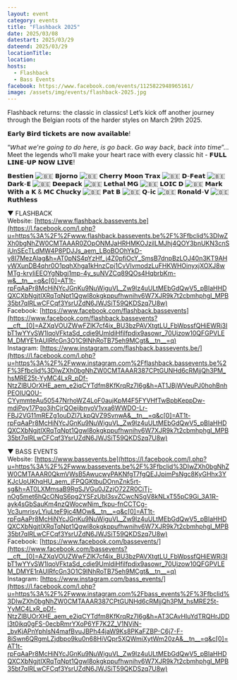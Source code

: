 ```yaml
---
layout: event
category: events
title: "Flashback 2025"
date: 2025/03/08
datestart: 2025/03/29
dateend: 2025/03/29
locationTitle:
location:
hosts:
  - Flashback
  - Bass Events
facebook: https://www.facebook.com/events/1125822948965161/
image: /assets/img/events/flashback-2025.jpg
---
```


Flashback returns: the classic in classics! Let’s kick off another journey through the Belgian roots of the harder styles on March 29th 2025.

𝗘𝗮𝗿𝗹𝘆 𝗕𝗶𝗿𝗱 𝘁𝗶𝗰𝗸𝗲𝘁𝘀 𝗮𝗿𝗲 𝗻𝗼𝘄 𝗮𝘃𝗮𝗶𝗹𝗮𝗯𝗹𝗲!

“𝘞𝘩𝘢𝘵 𝘸𝘦’𝘳𝘦 𝘨𝘰𝘪𝘯𝘨 𝘵𝘰 𝘥𝘰 𝘩𝘦𝘳𝘦, 𝘪𝘴 𝘨𝘰 𝘣𝘢𝘤𝘬. 𝘎𝘰 𝘸𝘢𝘺 𝘣𝘢𝘤𝘬, 𝘣𝘢𝘤𝘬 𝘪𝘯𝘵𝘰 𝘵𝘪𝘮𝘦”… Meet the legends who’ll make your heart race with every classic hit - 𝗙𝗨𝗟𝗟 𝗟𝗜𝗡𝗘-𝗨𝗣 𝗡𝗢𝗪 𝗟𝗜𝗩𝗘!

𝗕𝗲𝘀𝘁𝗶𝗲𝗻 ![🇧🇪](https://static.xx.fbcdn.net/images/emoji.php/v9/tf3/2/16/1f1e7_1f1ea.png) 𝗕𝗷𝗼𝗿𝗻𝗼 ![🇧🇪](https://static.xx.fbcdn.net/images/emoji.php/v9/tf3/2/16/1f1e7_1f1ea.png) 𝗖𝗵𝗲𝗿𝗿𝘆 𝗠𝗼𝗼𝗻 𝗧𝗿𝗮𝘅 ![🇧🇪](https://static.xx.fbcdn.net/images/emoji.php/v9/tf3/2/16/1f1e7_1f1ea.png) 𝗗-𝗙𝗲𝗮𝘁 ![🇧🇪](https://static.xx.fbcdn.net/images/emoji.php/v9/tf3/2/16/1f1e7_1f1ea.png) 𝗗𝗮𝗿𝗸-𝗘 ![🇧🇪](https://static.xx.fbcdn.net/images/emoji.php/v9/tf3/2/16/1f1e7_1f1ea.png) 𝗗𝗲𝗲𝗽𝗮𝗰𝗸 ![🇧🇪](https://static.xx.fbcdn.net/images/emoji.php/v9/tf3/2/16/1f1e7_1f1ea.png) 𝗟𝗲𝘁𝗵𝗮𝗹 𝗠𝗚 ![🇧🇪](https://static.xx.fbcdn.net/images/emoji.php/v9/tf3/2/16/1f1e7_1f1ea.png) 𝗟𝗢𝗜𝗖 𝗗 ![🇧🇪](https://static.xx.fbcdn.net/images/emoji.php/v9/tf3/2/16/1f1e7_1f1ea.png) 𝗠𝗮𝗿𝗸 𝗪𝗶𝘁𝗵 𝗮 𝗞 & 𝗠𝗖 𝗖𝗵𝘂𝗰𝗸𝘆 ![🇧🇪](https://static.xx.fbcdn.net/images/emoji.php/v9/tf3/2/16/1f1e7_1f1ea.png) 𝗣𝗮𝘁 𝗕 ![🇧🇪](https://static.xx.fbcdn.net/images/emoji.php/v9/tf3/2/16/1f1e7_1f1ea.png) 𝗤-𝗶𝗰 ![🇧🇪](https://static.xx.fbcdn.net/images/emoji.php/v9/tf3/2/16/1f1e7_1f1ea.png) 𝗥𝗼𝗻𝗮𝗹𝗱-𝗩 ![🇧🇪](https://static.xx.fbcdn.net/images/emoji.php/v9/tf3/2/16/1f1e7_1f1ea.png) 𝗥𝘂𝘁𝗵𝗹𝗲𝘀𝘀

▼ FLASHBACK  
Website: [https://www.flashback.bassevents.be](https://l.facebook.com/l.php?u=https%3A%2F%2Fwww.flashback.bassevents.be%2F%3Ffbclid%3DIwZXh0bgNhZW0CMTAAAR0ZOpONMJaHRHMKOJzilLMJhj4QOY3bnUKN3cnSiUnSEcTLdMW4P8PDJJs_aem_LBoBOOhYkD-y8I7MezAlag&h=AT0pNS4pYzHf_j4Z0pfiOcY_SmsB7dnpBzLOJ40n3KT9AHyWXunDB4qhr0O1pqhXhga1kHnzCpj1CvVIvmodzLuFHKWHOinyxjXOXJ8wMTg-kryIiEEOYgNbgj1mp-4y_suNVZCq89QOs4HqbrbKm-w&__tn__=q&c[0]=AT1t-rpFqAaPr8McHiNYcJGnKu9NuWiguVL_Zw9lz4uULtMEbGdQwV5_pBIaHHDQXCXbNgjtIXRqTqNpt1Qgwl8okgkppufhwnihv6W7XJR9k7t2cbmhphgI_MPB35bt7qlRLwCFCqf3YsrUZdN6JWJSiT59QKDSzq7U8w)  
Facebook: [https://www.facebook.com/flashback.bassevents](https://www.facebook.com/flashback.bassevents?__cft__[0]=AZXqVOUZWwFZlK7cf4ix_BU3bzPAVXtgtLU_FbWpssfQHiEWRj3IbT1wYYvSW1lqoVFktaSd_cdie9UmldiHfilfpdix9asowr_70Ujzow10QFGPVLEM_DMYE1rAUIRfcGn3O1C9INhRoTB75eh9MCgt&__tn__=q)  
Instagram: [https://www.instagram.com/flashback.bassevents.be/](https://l.facebook.com/l.php?u=https%3A%2F%2Fwww.instagram.com%2Fflashback.bassevents.be%2F%3Ffbclid%3DIwZXh0bgNhZW0CMTAAAR387CPtGUNHd6cRMjjQh3PM_hsMRE25t-YyMC4LxR_pDf-NtzZlBUOrXHE_aem_e2iqCYTdfm8KfKrqRz7I6g&h=AT1JBjWVeuPJ0hohBnhPEOlUQ0U-CYymmteAu50547NrhoWZ4LoF0aujKpM4F5FYVHfTwBpbKeppDw-mdiPpy17Pgo3jhCjrQOeijbnyoV1vxa6WWDO-Lr-FBJ2VG11mREZg1ouDZl7LkpQVZ9SvnwA&__tn__=q&c[0]=AT1t-rpFqAaPr8McHiNYcJGnKu9NuWiguVL_Zw9lz4uULtMEbGdQwV5_pBIaHHDQXCXbNgjtIXRqTqNpt1Qgwl8okgkppufhwnihv6W7XJR9k7t2cbmhphgI_MPB35bt7qlRLwCFCqf3YsrUZdN6JWJSiT59QKDSzq7U8w)

▼ BASS EVENTS  
Website: [https://www.bassevents.be](https://l.facebook.com/l.php?u=https%3A%2F%2Fwww.bassevents.be%2F%3Ffbclid%3DIwZXh0bgNhZW0CMTAAAR0QkmVWsB5AwucwyPAKNfgT7fgQEJJpimPsNgc8KyGHhx3YKJcUoUKhqHU_aem_jFPQGKtbuDOnnZnk5rt-sg&h=AT0LXMmsaB9RgSJVGu0JZzjO72ZR0CiTj-nOg5met6hQcONgS6pg2YSFzUbl3svZCwcNSgV8kNLxT55pC9Gi_3A1R-ayk4sGbSauKm4nzQWocwNim_fkpu-fnCCTCg-Vc3umrisyLYiuLteF9jc4MOw&__tn__=q&c[0]=AT1t-rpFqAaPr8McHiNYcJGnKu9NuWiguVL_Zw9lz4uULtMEbGdQwV5_pBIaHHDQXCXbNgjtIXRqTqNpt1Qgwl8okgkppufhwnihv6W7XJR9k7t2cbmhphgI_MPB35bt7qlRLwCFCqf3YsrUZdN6JWJSiT59QKDSzq7U8w)  
Facebook: [https://www.facebook.com/bassevents/](https://www.facebook.com/bassevents?__cft__[0]=AZXqVOUZWwFZlK7cf4ix_BU3bzPAVXtgtLU_FbWpssfQHiEWRj3IbT1wYYvSW1lqoVFktaSd_cdie9UmldiHfilfpdix9asowr_70Ujzow10QFGPVLEM_DMYE1rAUIRfcGn3O1C9INhRoTB75eh9MCgt&__tn__=q)  
Instagram: [https://www.instagram.com/bass_events/](https://l.facebook.com/l.php?u=https%3A%2F%2Fwww.instagram.com%2Fbass_events%2F%3Ffbclid%3DIwZXh0bgNhZW0CMTAAAR387CPtGUNHd6cRMjjQh3PM_hsMRE25t-YyMC4LxR_pDf-NtzZlBUOrXHE_aem_e2iqCYTdfm8KfKrqRz7I6g&h=AT3CAvHIuYdTRQHrJDDl3t0ikq0gFS-0ecbRmrYXoP6YF7K2Z_V1NViN-_bvKjAPnYphIsN4mafBvuJBPh44jaW9Ks8PKaFZBP-C6j7-F-8iSwn6QRgmLZjdbpo9ku0n68HiVQpr5XQWmiXytWm20zA&__tn__=q&c[0]=AT1t-rpFqAaPr8McHiNYcJGnKu9NuWiguVL_Zw9lz4uULtMEbGdQwV5_pBIaHHDQXCXbNgjtIXRqTqNpt1Qgwl8okgkppufhwnihv6W7XJR9k7t2cbmhphgI_MPB35bt7qlRLwCFCqf3YsrUZdN6JWJSiT59QKDSzq7U8w)
